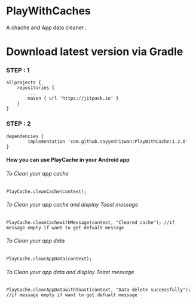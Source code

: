 # PlayWithCaches

A chache and App data cleaner .

<h1> Download latest version via Gradle</h1>

<h3> STEP : 1 </h3>
    
    allprojects {
		repositories {
			...
			maven { url 'https://jitpack.io' }
		}
	}

<h3> STEP : 2 </h3>

    dependencies {
	        implementation 'com.github.sayyedrizwan:PlayWithCache:1.2.0'
	}
  
  
<h4> How you can use PlayCache in your Android app </h4>


 <h6> To Clean your app cache </h6>	
 	
	PlayCache.cleanCache(context);


 <h6> To Clean your app cache and display Toast message </h6>	
 	
	PlayCache.cleanCachewithMessage(context, "Cleared cache"); //if message empty if want to get defualt message
       

 <h6> To Clean your app data </h6>	
 	
	PlayCache.clearAppData(context);
	

 <h6> To Clean your app data and display Toast message </h6>	
 	
	PlayCache.clearAppDatawithToast(context, "Data delete successfully"); //if message empty if want to get defualt message
       
